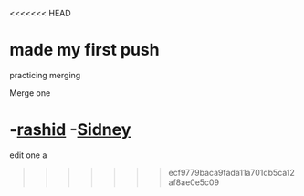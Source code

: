 <<<<<<< HEAD

# made my first push

practicing merging

Merge one

# -[rashid]() -[Sidney]()

edit one
a

> > > > > > > ecf9779baca9fada11a701db5ca12af8ae0e5c09
